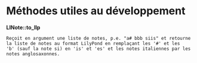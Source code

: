 Méthodes utiles au développement
=================================

**LINote::to_llp**

    Reçoit en argument une liste de notes, p.e. "a# bbb siis" et retourne
    la liste de notes au format LilyPond en remplaçant les '#' et les
    'b' (sauf la note si) en 'is' et 'es' et les notes italiennes par les
    notes anglosaxonnes.